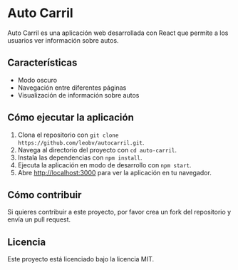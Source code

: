 # Auto Carril

Auto Carril es una aplicación web desarrollada con React que permite a los usuarios ver información sobre autos.

## Características

- Modo oscuro
- Navegación entre diferentes páginas
- Visualización de información sobre autos

## Cómo ejecutar la aplicación

1. Clona el repositorio con `git clone https://github.com/leobv/autocarril.git`.
2. Navega al directorio del proyecto con `cd auto-carril`.
3. Instala las dependencias con `npm install`.
4. Ejecuta la aplicación en modo de desarrollo con `npm start`.
5. Abre [http://localhost:3000](http://localhost:3000) para ver la aplicación en tu navegador.

## Cómo contribuir

Si quieres contribuir a este proyecto, por favor crea un fork del repositorio y envía un pull request.

## Licencia

Este proyecto está licenciado bajo la licencia MIT.
